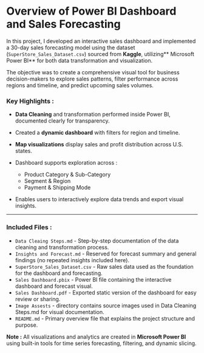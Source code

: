 # Overview of Power BI Dashboard and Sales Forecasting

In this project, I developed an interactive sales dashboard and implemented a 30-day sales forecasting model using the dataset (`SuperStore_Sales_Dataset.csv`) sourced from **Kaggle**, utilizing** Microsoft Power BI** for both data transformation and visualization.

The objective was to create a comprehensive visual tool for business decision-makers to explore sales patterns, filter performance across regions and timeline, and predict upcoming sales volumes.

### Key Highlights :

* **Data Cleaning** and transformation performed inside Power BI, documented clearly for transparency.
* Created a **dynamic dashboard** with filters for region and timeline.
* **Map visualizations** display sales and profit distribution across U.S. states.
* Dashboard supports exploration across :

  * Product Category & Sub-Category
  * Segment & Region
  * Payment & Shipping Mode
    
* Enables users to interactively explore data trends and export visual insights.

---

### Included Files :

* `Data Cleaing Steps.md` - Step-by-step documentation of the data cleaning and transformation process.
* `Insights and Forecast.md` - Reserved for forecast summary and general findings (no repeated insights included here).
* `SuperStore_Sales_Dataset.csv` - Raw sales data used as the foundation for the dashboard and forecasting.
* `Sales Dashboard.pbix` - Power BI file containing the interactive dashboard and forecast visual.
* `Sales Dashboard.pdf` - Exported static version of the dashboard for easy review or sharing.
* `Image Assests` - directory contains source images used in Data Cleaning Steps.md for visual documentation.
*  `README.md` - Primary overview file that explains the project structure and purpose.

**Note :** All visualizations and analytics are created in **Microsoft Power BI** using built-in tools for time series forecasting, filtering, and dynamic slicing.

